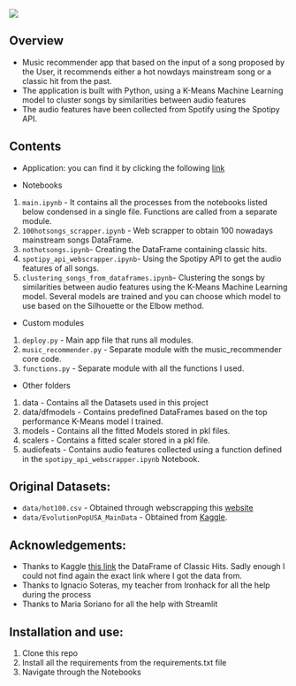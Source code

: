![](images/banner.jpg)

## Overview

- Music recommender app that based on the input of a song proposed by the User, it recommends either a hot nowdays mainstream song or a classic hit from the past. 
- The application is built with Python, using a K-Means Machine Learning model to cluster songs by similarities between audio features
- The audio features have been collected from Spotify using the Spotipy API.

## Contents

- Application: you can find it by clicking the following [link](https://song-recommender-hfontenla.herokuapp.com/)

- Notebooks
1. `main.ipynb` - It contains all the processes from the notebooks listed below condensed in a single file. Functions are called from a separate module.
2. `100hotsongs_scrapper.ipynb` - Web scrapper to obtain 100 nowadays mainstream songs DataFrame.
3. `nothotsongs.ipynb`- Creating the DataFrame containing classic hits.
4. `spotipy_api_webscrapper.ipynb`- Using the Spotipy API to get the audio features of all songs.
5. `clustering_songs_from_dataframes.ipynb`- Clustering the songs by similarities between audio features using the K-Means Machine Learning model. Several models are trained and you can choose which model to use based on the Silhouette or the Elbow method.

- Custom modules 
1. `deploy.py` - Main app file that runs all modules.
2. `music_recommender.py` - Separate module with the music_recommender core code.
3. `functions.py` - Separate module with all the functions I used.

- Other folders
1. data - Contains all the Datasets used in this project
2. data/dfmodels - Contains predefined DataFrames based on the top performance K-Means model I trained.
3. models - Contains all the fitted Models stored in pkl files.
4. scalers - Contains a fitted scaler stored in a pkl file.
5. audiofeats - Contains audio features collected using a function defined in the `spotipy_api_webscrapper.ipynb` Notebook. 

## Original Datasets:

-  `data/hot100.csv` - Obtained through webscrapping this [website](https://www.billboard.com/charts/hot-100)
-  `data/EvolutionPopUSA_MainData` - Obtained from [Kaggle](https://www.kaggle.com/).

## Acknowledgements:

- Thanks to Kaggle [this link](https://www.kaggle.com/) the DataFrame of Classic Hits. Sadly enough I could not find again the exact link where I got the data from.
- Thanks to Ignacio Soteras, my teacher from Ironhack for all the help during the process
- Thanks to Maria Soriano for all the help with Streamlit


## Installation and use:

1. Clone this repo
2. Install all the requirements from the requirements.txt file
3. Navigate through the Notebooks
